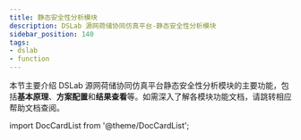 ```yaml
---
title: 静态安全性分析模块
description: DSLab 源网荷储协同仿真平台-静态安全性分析模块
sidebar_position: 140
tags:
- dslab
- function
---
```


本节主要介绍 DSLab 源网荷储协同仿真平台静态安全性分析模块的主要功能，包括**基本原理**、**方案配置**和**结果查看**等。如需深入了解各模块功能文档，请跳转相应帮助文档查阅。



import DocCardList from '@theme/DocCardList';

<DocCardList />